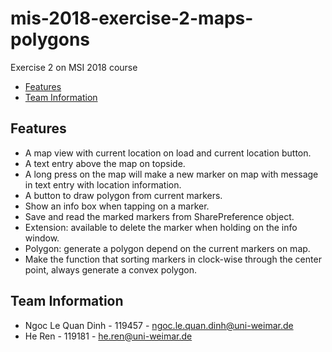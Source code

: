 # mis-2018-exercise-2-maps-polygons
Exercise 2 on MSI 2018 course
- [Features](#features)
- [Team Information](#information)
## Features
- A map view with current location on load and current location button.
- A text entry above the map on topside.
- A long press on the map will make a new marker on map with message in text entry with location information.
- A button to draw polygon from current markers.
- Show an info box when tapping on a marker.
- Save and read the marked markers from SharePreference object.
- Extension: available to delete the marker when holding on the info window.
- Polygon: generate a polygon depend on the current markers on map.
- Make the function that sorting markers in clock-wise through the center point, always generate a convex polygon.

## Team Information
- Ngoc Le Quan Dinh - 119457 - ngoc.le.quan.dinh@uni-weimar.de 
- He Ren - 119181 - he.ren@uni-weimar.de
